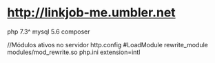 # http://linkjob-me.umbler.net


php 7.3^
mysql 5.6
composer

//Módulos ativos no servidor
http.config
#LoadModule rewrite_module modules/mod_rewrite.so
php.ini
extension=intl
